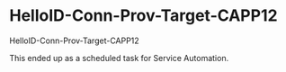 # HelloID-Conn-Prov-Target-CAPP12
HelloID-Conn-Prov-Target-CAPP12

This ended up as a scheduled task for Service Automation.